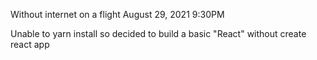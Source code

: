 Without internet on a flight August 29, 2021 9:30PM

Unable to yarn install so decided to build a basic "React" without create react app